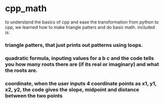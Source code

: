 # cpp_math

to understand the basics of cpp and ease the transformation from python to cpp, we learned how to make triangle patters and do basic math.
included is:
### triangle patters, that just prints out patterns using loops.
### quadratic formula, inputing values for a b c and the code tells you how many roots there are (if its real or imaginary) and what the roots are. 
### coordinate, when the user inputs 4 coordinate points as x1, y1, x2, y2, the code gives the slope, midpoint and distance between the two points


